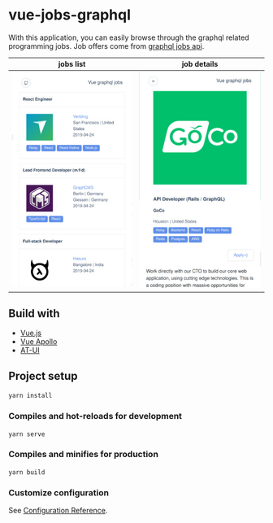 # vue-jobs-graphql

With this application, you can easily browse through the graphql related programming jobs. Job offers come from [graphql jobs api](https://graphql.jobs/).


jobs list            |  job details
:-------------------------:|:-------------------------:
![jobs list](./readme_images/list.jpg)  |  ![job details](./readme_images/details.jpg)

## Build with

 * [Vue.js](https://vuejs.org/)
 * [Vue Apollo](https://apollo.vuejs.org/)
 * [AT-UI](https://at-ui.github.io/at-ui/#/en)

## Project setup
```
yarn install
```

### Compiles and hot-reloads for development
```
yarn serve
```

### Compiles and minifies for production
```
yarn build
```

### Customize configuration
See [Configuration Reference](https://cli.vuejs.org/config/).